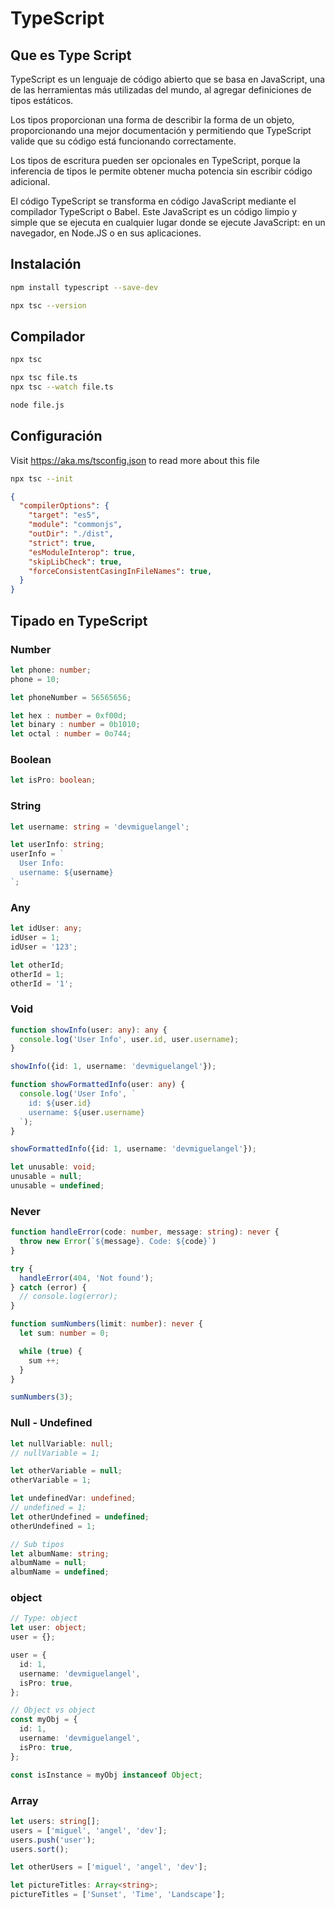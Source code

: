 # TypeScript
## Que es Type Script

TypeScript es un lenguaje de código abierto que se basa en JavaScript, una de las herramientas más utilizadas del mundo, al agregar definiciones de tipos estáticos.

Los tipos proporcionan una forma de describir la forma de un objeto, proporcionando una mejor documentación y permitiendo que TypeScript valide que su código está funcionando correctamente.

Los tipos de escritura pueden ser opcionales en TypeScript, porque la inferencia de tipos le permite obtener mucha potencia sin escribir código adicional.

El código TypeScript se transforma en código JavaScript mediante el compilador TypeScript o Babel. Este JavaScript es un código limpio y simple que se ejecuta en cualquier lugar donde se ejecute JavaScript: en un navegador, en Node.JS o en sus aplicaciones.

## Instalación

```bash
npm install typescript --save-dev

npx tsc --version
```

## Compilador

```bash
npx tsc

npx tsc file.ts
npx tsc --watch file.ts

node file.js
```

## Configuración

Visit https://aka.ms/tsconfig.json to read more about this file

```bash
npx tsc --init
```

```json
{
  "compilerOptions": {
    "target": "es5",
    "module": "commonjs",
    "outDir": "./dist",
    "strict": true,
    "esModuleInterop": true,
    "skipLibCheck": true,
    "forceConsistentCasingInFileNames": true,
  }
}
```

## Tipado en TypeScript

### Number
```ts
let phone: number;
phone = 10;

let phoneNumber = 56565656;

let hex : number = 0xf00d;
let binary : number = 0b1010;
let octal : number = 0o744;
```

### Boolean
```ts
let isPro: boolean;
```

### String
```ts
let username: string = 'devmiguelangel';

let userInfo: string;
userInfo = `
  User Info: 
  username: ${username}
`;
```

### Any
```ts
let idUser: any;
idUser = 1;
idUser = '123';

let otherId;
otherId = 1;
otherId = '1';
```

### Void
```ts
function showInfo(user: any): any {
  console.log('User Info', user.id, user.username);
}

showInfo({id: 1, username: 'devmiguelangel'});

function showFormattedInfo(user: any) {
  console.log('User Info', `
    id: ${user.id}
    username: ${user.username}
  `);
}

showFormattedInfo({id: 1, username: 'devmiguelangel'});

let unusable: void;
unusable = null;
unusable = undefined;
```

### Never
```ts
function handleError(code: number, message: string): never {
  throw new Error(`${message}. Code: ${code}`)
}

try {
  handleError(404, 'Not found');
} catch (error) {
  // console.log(error);
}

function sumNumbers(limit: number): never {
  let sum: number = 0;

  while (true) {
    sum ++;
  }
}

sumNumbers(3);
```

### Null - Undefined
```ts
let nullVariable: null;
// nullVariable = 1;

let otherVariable = null;
otherVariable = 1;

let undefinedVar: undefined;
// undefined = 1;
let otherUndefined = undefined;
otherUndefined = 1;

// Sub tipos
let albumName: string;
albumName = null;
albumName = undefined;
```

### object
```ts
// Type: object
let user: object;
user = {};

user = {
  id: 1,
  username: 'devmiguelangel',
  isPro: true,
};

// Object vs object
const myObj = {
  id: 1,
  username: 'devmiguelangel',
  isPro: true,
};

const isInstance = myObj instanceof Object;
```

### Array
```ts
let users: string[];
users = ['miguel', 'angel', 'dev'];
users.push('user');
users.sort();

let otherUsers = ['miguel', 'angel', 'dev'];

let pictureTitles: Array<string>;
pictureTitles = ['Sunset', 'Time', 'Landscape'];
```
